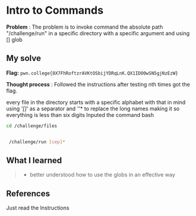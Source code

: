
# Intro to Commands 

**Problem** : The problem is to invoke  command  the absolute path "/challenge/run" in a specific directory with a specific argument and using [] glob 

## My solve

**Flag:** `pwn.college{8X7FhRoftzrAVKtOSbijYDRqLnK.QX1IDO0wSN5gjNzEzW}`

**Thought process** :   Followed the instructions after testing nth times got the flag.

every file in the directory starts with a specific alphabet with that in mind using *'[]'* as a separator and *'*'*
to replace the long names making it so everything is less than six digits
Inputed the command
bash
```bash
cd /challenge/files


 /challenge/run [cep]*

```
## What I learned
>* better understood how to use the globs in an effective way
> 

## References 
Just read the Instructions
